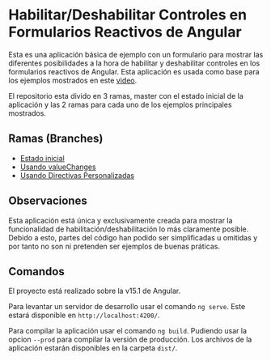 # Habilitar/Deshabilitar Controles en Formularios Reactivos de Angular

Esta es una aplicación básica de ejemplo con un formulario para mostrar las diferentes posibilidades a la hora de habilitar y deshabilitar controles en los formularios reactivos de Angular. Esta aplicación es usada como base para los ejemplos mostrados en este [video](https://youtu.be/_KKErXkKOcs).

El repositorio esta divido en 3 ramas, master con el estado inicial de la aplicación y las 2 ramas para cada uno de los ejemplos principales mostrados.

## Ramas (Branches)

- [Estado inicial](https://github.com/ako-tech/disabled-in-reactive-forms)
- [Usando valueChanges](https://github.com/ako-tech/disabled-in-reactive-forms/tree/with-valuechanges)
- [Usando Directivas Personalizadas](https://github.com/ako-tech/disabled-in-reactive-forms/tree/with-directives)

## Observaciones

Esta aplicación está única y exclusivamente creada para mostrar la funcionalidad de habilitación/deshabilitación lo más claramente posible. Debido a esto, partes del código han podido ser simplificadas u omitidas y por tanto no son ni pretenden ser ejemplos de buenas práticas.

## Comandos

El proyecto está realizado sobre la v15.1 de Angular.

Para levantar un servidor de desarrollo usar el comando `ng serve`. Este estará disponible en `http://localhost:4200/`.

Para compilar la aplicación usar el comando `ng build`. Pudiendo usar la opcion `--prod` para compilar la versión de producción. Los archivos de la aplicación estarán disponibles en la carpeta `dist/`.
